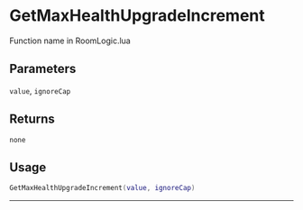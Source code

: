 # GetMaxHealthUpgradeIncrement
Function name in RoomLogic.lua
## Parameters
`value`, `ignoreCap`
## Returns
`none`
## Usage
```lua
GetMaxHealthUpgradeIncrement(value, ignoreCap)
```
---
